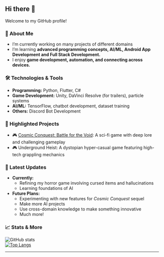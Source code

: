 ## Hi there 👋  
Welcome to my GitHub profile!  

### 🚀 About Me  
- I’m currently working on many projects of different domains
- I’m learning **advanced programming concepts, AI/ML, Android App Development and Full Stack Development.**  
- I enjoy **game development, automation, and connecting across devices.**  

### 🛠️ Technologies & Tools  
- **Programming:** Python, Flutter, C# 
- **Game Development:** Unity, DaVinci Resolve (for trailers), particle systems  
- **AI/ML:** TensorFlow, chatbot development, dataset training  
- **Others:** Discord Bot Development 

### 🌟 Highlighted Projects  
- 🎮 [Cosmic Conquest: Battle for the Void](https://mahmad777.itch.io/cosmic-conquest-battle-for-the-void): A sci-fi game with deep lore and challenging gameplay  
- 🎮 Underground Heist: A dystopian hyper-casual game featuring high-tech grappling mechanics 

### 📝 Latest Updates  
- **Currently:**
  - Refining my horror game involving cursed items and hallucinations
  - Learning foundations of AI
- **Future Plans:**
  - Experimenting with new features for *Cosmic Conquest* sequel
  - Make more AI projects
  - Use cross-domain knowledge to make something innovative
  - Much more!

### 📈 Stats & More  
![GitHub stats](https://github-readme-stats.vercel.app/api?username=ahmad777x86&show_icons=true&theme=radical)  
[![Top Langs](https://github-readme-stats.vercel.app/api/top-langs/?username=ahmad777x86&layout=compact&theme=radical)](https://github.com/anuraghazra/github-readme-stats)

---
